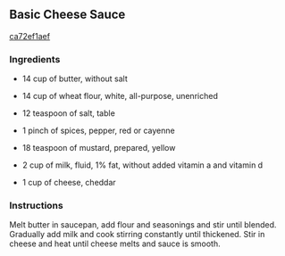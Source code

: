 ## Basic Cheese Sauce

[ca72ef1aef](http://www.food.com/recipe/basic-cheese-sauce-165722)

### Ingredients

 - 14 cup of butter, without salt

 - 14 cup of wheat flour, white, all-purpose, unenriched

 - 12 teaspoon of salt, table

 - 1 pinch of spices, pepper, red or cayenne

 - 18 teaspoon of mustard, prepared, yellow

 - 2 cup of milk, fluid, 1% fat, without added vitamin a and vitamin d

 - 1 cup of cheese, cheddar

### Instructions

Melt butter in saucepan, add flour and seasonings and stir until blended. Gradually add milk and cook stirring constantly until thickened. Stir in cheese and heat until cheese melts and sauce is smooth.